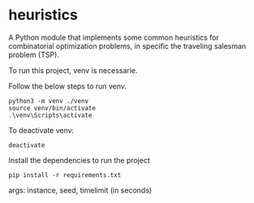 # heuristics
A Python module that implements some common heuristics for combinatorial optimization problems, in specific the traveling salesman problem (TSP).

To run this project, venv is necessarie.

Follow the below steps to run venv.
```
python3 -m venv ./venv
source venv/bin/activate
.\venv\Scripts\activate
```
To deactivate venv:
```
deactivate
```
Install the dependencies to run the project
```
pip install -r requirements.txt
```

args: instance, seed, timelimit (in seconds)
